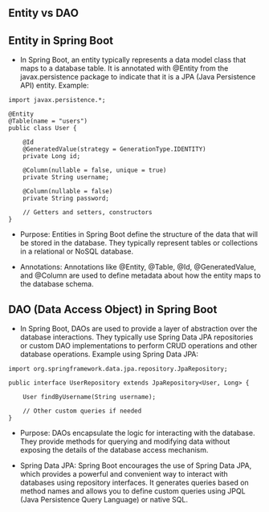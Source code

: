 ## Entity vs DAO
## Entity in Spring Boot
* In Spring Boot, an entity typically represents a data model class that maps to a database table. It is annotated with @Entity from the javax.persistence package to indicate that it is a JPA (Java Persistence API) entity. Example:
```
import javax.persistence.*;

@Entity
@Table(name = "users")
public class User {

    @Id
    @GeneratedValue(strategy = GenerationType.IDENTITY)
    private Long id;

    @Column(nullable = false, unique = true)
    private String username;

    @Column(nullable = false)
    private String password;

    // Getters and setters, constructors
}
```
* Purpose: Entities in Spring Boot define the structure of the data that will be stored in the database. They typically represent tables or collections in a relational or NoSQL database.

* Annotations: Annotations like @Entity, @Table, @Id, @GeneratedValue, and @Column are used to define metadata about how the entity maps to the database schema.

## DAO (Data Access Object) in Spring Boot
* In Spring Boot, DAOs are used to provide a layer of abstraction over the database interactions. They typically use Spring Data JPA repositories or custom DAO implementations to perform CRUD operations and other database operations. Example using Spring Data JPA:
```
import org.springframework.data.jpa.repository.JpaRepository;

public interface UserRepository extends JpaRepository<User, Long> {

    User findByUsername(String username);

    // Other custom queries if needed
}
```
* Purpose: DAOs encapsulate the logic for interacting with the database. They provide methods for querying and modifying data without exposing the details of the database access mechanism.

* Spring Data JPA: Spring Boot encourages the use of Spring Data JPA, which provides a powerful and convenient way to interact with databases using repository interfaces. It generates queries based on method names and allows you to define custom queries using JPQL (Java Persistence Query Language) or native SQL.  

